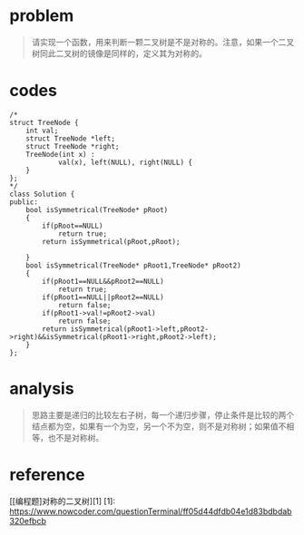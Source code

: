 # problem
>请实现一个函数，用来判断一颗二叉树是不是对称的。注意，如果一个二叉树同此二叉树的镜像是同样的，定义其为对称的。

# codes
```
/*
struct TreeNode {
    int val;
    struct TreeNode *left;
    struct TreeNode *right;
    TreeNode(int x) :
            val(x), left(NULL), right(NULL) {
    }
};
*/
class Solution {
public:
    bool isSymmetrical(TreeNode* pRoot)
    {
        if(pRoot==NULL)
            return true;
        return isSymmetrical(pRoot,pRoot);
    
    }
    bool isSymmetrical(TreeNode* pRoot1,TreeNode* pRoot2)
    {
        if(pRoot1==NULL&&pRoot2==NULL)
            return true;
        if(pRoot1==NULL||pRoot2==NULL)
            return false;
        if(pRoot1->val!=pRoot2->val)
            return false;
        return isSymmetrical(pRoot1->left,pRoot2->right)&&isSymmetrical(pRoot1->right,pRoot2->left);
    }
};

```

# analysis
>思路主要是递归的比较左右子树，每一个递归步骤，停止条件是比较的两个结点都为空，如果有一个为空，另一个不为空，则不是对称树；如果值不相等，也不是对称树。
# reference
[[编程题]对称的二叉树][1]
[1]: https://www.nowcoder.com/questionTerminal/ff05d44dfdb04e1d83bdbdab320efbcb
